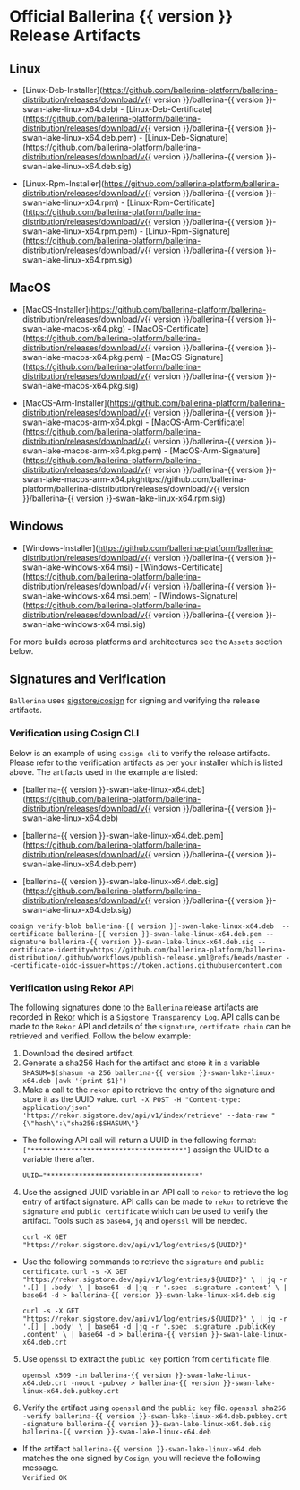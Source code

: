 # Official Ballerina {{ version }} Release Artifacts


## Linux

- [Linux-Deb-Installer](https://github.com/ballerina-platform/ballerina-distribution/releases/download/v{{ version }}/ballerina-{{ version }}-swan-lake-linux-x64.deb)  - [Linux-Deb-Certificate](https://github.com/ballerina-platform/ballerina-distribution/releases/download/v{{ version }}/ballerina-{{ version }}-swan-lake-linux-x64.deb.pem)  - [Linux-Deb-Signature](https://github.com/ballerina-platform/ballerina-distribution/releases/download/v{{ version }}/ballerina-{{ version }}-swan-lake-linux-x64.deb.sig)

- [Linux-Rpm-Installer](https://github.com/ballerina-platform/ballerina-distribution/releases/download/v{{ version }}/ballerina-{{ version }}-swan-lake-linux-x64.rpm)  - [Linux-Rpm-Certificate](https://github.com/ballerina-platform/ballerina-distribution/releases/download/v{{ version }}/ballerina-{{ version }}-swan-lake-linux-x64.rpm.pem)  - [Linux-Rpm-Signature](https://github.com/ballerina-platform/ballerina-distribution/releases/download/v{{ version }}/ballerina-{{ version }}-swan-lake-linux-x64.rpm.sig)


## MacOS

- [MacOS-Installer](https://github.com/ballerina-platform/ballerina-distribution/releases/download/v{{ version }}/ballerina-{{ version }}-swan-lake-macos-x64.pkg)  - [MacOS-Certificate](https://github.com/ballerina-platform/ballerina-distribution/releases/download/v{{ version }}/ballerina-{{ version }}-swan-lake-macos-x64.pkg.pem)  - [MacOS-Signature](https://github.com/ballerina-platform/ballerina-distribution/releases/download/v{{ version }}/ballerina-{{ version }}-swan-lake-macos-x64.pkg.sig)

- [MacOS-Arm-Installer](https://github.com/ballerina-platform/ballerina-distribution/releases/download/v{{ version }}/ballerina-{{ version }}-swan-lake-macos-arm-x64.pkg)  - [MacOS-Arm-Certificate](https://github.com/ballerina-platform/ballerina-distribution/releases/download/v{{ version }}/ballerina-{{ version }}-swan-lake-macos-arm-x64.pkg.pem)  - [MacOS-Arm-Signature](https://github.com/ballerina-platform/ballerina-distribution/releases/download/v{{ version }}/ballerina-{{ version }}-swan-lake-macos-arm-x64.pkghttps://github.com/ballerina-platform/ballerina-distribution/releases/download/v{{ version }}/ballerina-{{ version }}-swan-lake-linux-x64.rpm.sig)


## Windows

- [Windows-Installer](https://github.com/ballerina-platform/ballerina-distribution/releases/download/v{{ version }}/ballerina-{{ version }}-swan-lake-windows-x64.msi)  - [Windows-Certificate](https://github.com/ballerina-platform/ballerina-distribution/releases/download/v{{ version }}/ballerina-{{ version }}-swan-lake-windows-x64.msi.pem)  - [Windows-Signature](https://github.com/ballerina-platform/ballerina-distribution/releases/download/v{{ version }}/ballerina-{{ version }}-swan-lake-windows-x64.msi.sig)



For more builds across platforms and architectures see the `Assets` section below.


## Signatures and Verification

`Ballerina` uses [sigstore/cosign](https://github.com/sigstore/cosign) for signing and verifying the release artifacts.

### Verification using Cosign CLI

Below is an example of using `cosign cli` to verify the release artifacts. Please refer to the verification artifacts as per your installer which is listed above. The artifacts used in the example are listed:

- [ballerina-{{ version }}-swan-lake-linux-x64.deb](https://github.com/ballerina-platform/ballerina-distribution/releases/download/v{{ version }}/ballerina-{{ version }}-swan-lake-linux-x64.deb)

- [ballerina-{{ version }}-swan-lake-linux-x64.deb.pem](https://github.com/ballerina-platform/ballerina-distribution/releases/download/v{{ version }}/ballerina-{{ version }}-swan-lake-linux-x64.deb.pem)

- [ballerina-{{ version }}-swan-lake-linux-x64.deb.sig](https://github.com/ballerina-platform/ballerina-distribution/releases/download/v{{ version }}/ballerina-{{ version }}-swan-lake-linux-x64.deb.sig)
```
cosign verify-blob ballerina-{{ version }}-swan-lake-linux-x64.deb  --certificate ballerina-{{ version }}-swan-lake-linux-x64.deb.pem --signature ballerina-{{ version }}-swan-lake-linux-x64.deb.sig --certificate-identity=https://github.com/ballerina-platform/ballerina-distribution/.github/workflows/publish-release.yml@refs/heads/master --certificate-oidc-issuer=https://token.actions.githubusercontent.com
```

### Verification using Rekor API

The following signatures done to the `Ballerina` release artifacts are recorded in [Rekor](https://github.com/sigstore/rekor) which is a `Sigstore Transparency Log`. API calls can be made to the `Rekor` API and details of the `signature`, `certifcate chain` can be retrieved and verified. Follow the below example:

1. Download the desired artifact.
2. Generate a sha256 Hash for the artifact and store it in a variable
`SHASUM=$(shasum -a 256 ballerina-{{ version }}-swan-lake-linux-x64.deb |awk '{print $1}')` 
3. Make a call to the `rekor` api to retrieve the entry of the signature and store it as the UUID value.
 `curl -X POST -H "Content-type: application/json" 'https://rekor.sigstore.dev/api/v1/index/retrieve' --data-raw "{\"hash\":\"sha256:$SHASUM\"}`
    
 - The following API call will return a UUID in the following format: `["**************************************"]` assign the UUID to a variable there after.

    `UUID="**************************************"`
4. Use the assigned UUID variable in an API call to `rekor` to retrieve the log entry of artifact signature. API calls can be made to `rekor` to retrieve the `signature` and `public certificate` which can be used to verify the artifact. Tools such as `base64`, `jq` and `openssl` will be needed.

     `curl -X GET "https://rekor.sigstore.dev/api/v1/log/entries/${UUID?}"`

- Use the following commands to retrieve the `signature` and `public certificate`.
    `curl -s -X GET "https://rekor.sigstore.dev/api/v1/log/entries/${UUID?}" \
  | jq -r '.[] | .body' \
  | base64 -d |jq -r '.spec .signature .content' \
  | base64 -d > ballerina-{{ version }}-swan-lake-linux-x64.deb.sig`

    `curl -s -X GET "https://rekor.sigstore.dev/api/v1/log/entries/${UUID?}" \
  | jq -r '.[] | .body' \
  | base64 -d |jq -r '.spec .signature .publicKey .content' \
  | base64 -d > ballerina-{{ version }}-swan-lake-linux-x64.deb.crt`

5. Use `openssl` to extract the `public key` portion from `certificate` file.

    `openssl x509 -in ballerina-{{ version }}-swan-lake-linux-x64.deb.crt -noout -pubkey > ballerina-{{ version }}-swan-lake-linux-x64.deb.pubkey.crt`

6. Verify the artifact using `openssl` and the `public key` file.
    `openssl sha256 -verify ballerina-{{ version }}-swan-lake-linux-x64.deb.pubkey.crt -signature ballerina-{{ version }}-swan-lake-linux-x64.deb.sig ballerina-{{ version }}-swan-lake-linux-x64.deb`
- If the artifact `ballerina-{{ version }}-swan-lake-linux-x64.deb` matches the one signed by `Cosign`, you will recieve the following message.       
    `Verified OK`
